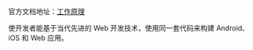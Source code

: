 官方文档地址：[工作原理](https://weex.incubator.apache.org/cn/wiki/)


使开发者能基于当代先进的 Web 开发技术，使用同一套代码来构建 Android、iOS 和 Web 应用。